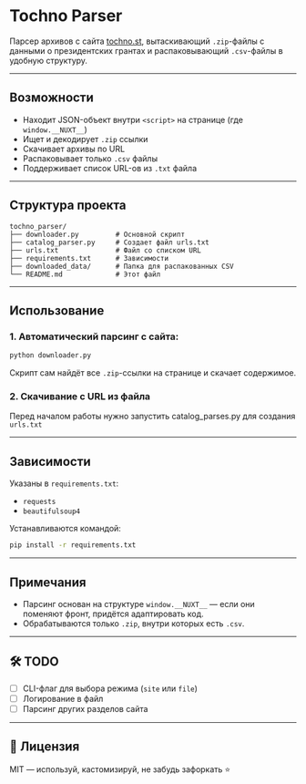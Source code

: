 # Tochno Parser 

Парсер архивов с сайта [tochno.st](https://tochno.st/datasets/), вытаскивающий `.zip`-файлы с данными о президентских грантах и распаковывающий `.csv`-файлы в удобную структуру.

---

##  Возможности

- Находит JSON-объект внутри `<script>` на странице (где `window.__NUXT__`)
- Ищет и декодирует `.zip` ссылки
- Скачивает архивы по URL
- Распаковывает только `.csv` файлы
- Поддерживает список URL-ов из `.txt` файла

---

##  Структура проекта

```
tochno_parser/
├── downloader.py         # Основной скрипт
├── catalog_parser.py     # Создает файл urls.txt
├── urls.txt              # Файл со списком URL
├── requirements.txt      # Зависимости
├── downloaded_data/      # Папка для распакованных CSV
└── README.md             # Этот файл
```

---

## Использование

###  1. Автоматический парсинг с сайта:

```bash
python downloader.py
```

Скрипт сам найдёт все `.zip`-ссылки на странице и скачает содержимое.

###  2. Скачивание с URL из файла

Перед началом работы нужно запустить catalog_parses.py для создания `urls.txt`

---

##  Зависимости

Указаны в `requirements.txt`:

- `requests`
- `beautifulsoup4`

Устанавливаются командой:

```bash
pip install -r requirements.txt
```

---

##  Примечания

- Парсинг основан на структуре `window.__NUXT__` — если они поменяют фронт, придётся адаптировать код.
- Обрабатываются только `.zip`, внутри которых есть `.csv`.

---

## 🛠 TODO

- [ ] CLI-флаг для выбора режима (`site` или `file`)
- [ ] Логирование в файл
- [ ] Парсинг других разделов сайта

---

## 📃 Лицензия

MIT — используй, кастомизируй, не забудь зафоркать ⭐
